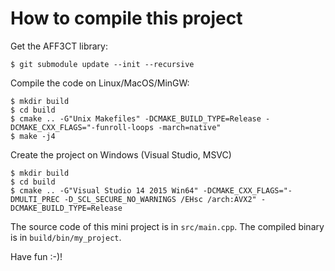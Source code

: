 # How to compile this project

Get the AFF3CT library:

    $ git submodule update --init --recursive

Compile the code on Linux/MacOS/MinGW:

    $ mkdir build
    $ cd build
    $ cmake .. -G"Unix Makefiles" -DCMAKE_BUILD_TYPE=Release -DCMAKE_CXX_FLAGS="-funroll-loops -march=native"
    $ make -j4

Create the project on Windows (Visual Studio, MSVC)

    $ mkdir build
    $ cd build
    $ cmake .. -G"Visual Studio 14 2015 Win64" -DCMAKE_CXX_FLAGS="-DMULTI_PREC -D_SCL_SECURE_NO_WARNINGS /EHsc /arch:AVX2" -DCMAKE_BUILD_TYPE=Release

The source code of this mini project is in `src/main.cpp`.
The compiled binary is in `build/bin/my_project`.

Have fun :-)!
